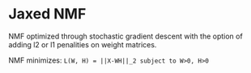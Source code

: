 # Jaxed NMF

NMF optimized through stochastic gradient descent with the option of adding l2 or l1 penalities on weight matrices. 

NMF minimizes: 
`L(W, H) = ||X-WH||_2 subject to W>0, H>0`




